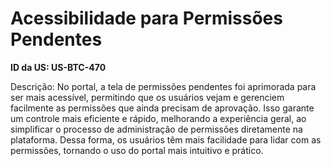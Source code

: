 # Acessibilidade para Permissões Pendentes

**ID da US: US-BTC-470**

Descrição: No portal, a tela de permissões pendentes foi aprimorada para ser mais acessível, permitindo que os usuários vejam e gerenciem facilmente as permissões que ainda precisam de aprovação. Isso garante um controle mais eficiente e rápido, melhorando a experiência geral, ao simplificar o processo de administração de permissões diretamente na plataforma. Dessa forma, os usuários têm mais facilidade para lidar com as permissões, tornando o uso do portal mais intuitivo e prático.
